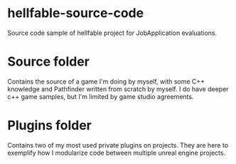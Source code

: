 # hellfable-source-code
Source code sample of hellfable project for JobApplication evaluations.

# Source folder

Contains the source of a game I'm doing by myself, with some C++ knowledge and Pathfinder written from scratch by myself. I do have deeper c++ game samples, but I'm limited by game studio agreements.

# Plugins folder

Contains two of my most used private plugins on projects.
They are here to exemplify how I modularize code between multiple unreal engine projects.